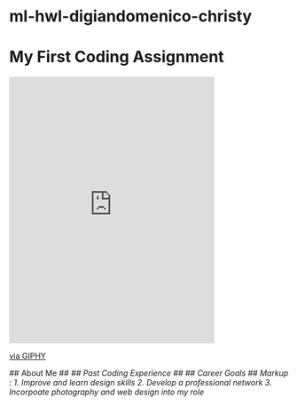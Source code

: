 # ml-hwl-digiandomenico-christy
# My First Coding Assignment #
<iframe src="https://giphy.com/embed/hNUdbBw30eaWs" width="370" height="480" frameBorder="0" class="giphy-embed" allowFullScreen></iframe><p><a href="https://giphy.com/gifs/sagittarius-hNUdbBw30eaWs">via GIPHY</a></p>
## About Me ##
<I am a Graphic Design and Photographer who lives in Florida. I found my way to the sunshine state after I graduated in December 2018 with my Bachelor's Degree in Art- Graphic Design and Photography from Shippensburg University of Pennsylvania! I am currently in graduate school working towards my Master's of Web Design at the University of Florida. I am a sports fan, foodie, and yogi. Go Birds!>
## Past Coding Experience ##
<I do not have any coding experience prior to this course. I dabble with an html class through the library for very basic understanding of html.>
## Career Goals ##
 Markup : 1. Improve and learn design skills 
          2. Develop a professional network
          3. Incorpoate photography and web design into my role
